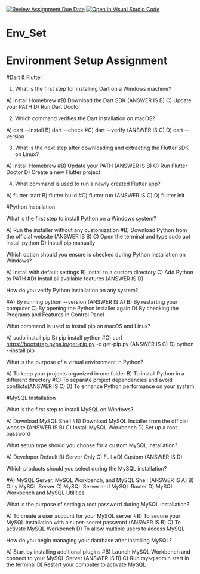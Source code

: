 [![Review Assignment Due Date](https://classroom.github.com/assets/deadline-readme-button-22041afd0340ce965d47ae6ef1cefeee28c7c493a6346c4f15d667ab976d596c.svg)](https://classroom.github.com/a/vnsr1XuU)
[![Open in Visual Studio Code](https://classroom.github.com/assets/open-in-vscode-2e0aaae1b6195c2367325f4f02e2d04e9abb55f0b24a779b69b11b9e10269abc.svg)](https://classroom.github.com/online_ide?assignment_repo_id=16328955&assignment_repo_type=AssignmentRepo)
# Env_Set

# Environment Setup Assignment

#Dart & Flutter

1. What is the first step for installing Dart on a Windows machine?

A) Install Homebrew
#B) Download the Dart SDK (ANSWER IS B)
C) Update your PATH
D) Run Dart Doctor


2. Which command verifies the Dart installation on macOS?

A) dart --install
B) dart --check
#C) dart --verify (ANSWER IS C)
D) dart --version


3. What is the next step after downloading and extracting the Flutter SDK on Linux?

A) Install Homebrew
#B) Update your PATH (ANSWER IS B)
C) Run Flutter Doctor
D) Create a new Flutter project


4. What command is used to run a newly created Flutter app?

A) flutter start
B) flutter build
#C) flutter run (ANSWER IS C)
D) flutter init


#Python Installation

What is the first step to install Python on a Windows system?

A) Run the installer without any customization
#B) Download Python from the official website (ANSWER IS B)
C) Open the terminal and type sudo apt install python
D) Install pip manually

Which option should you ensure is checked during Python installation on Windows?

A) Install with default settings
B) Install to a custom directory
C) Add Python to PATH
#D) Install all available features (ANSWER IS D)

How do you verify Python installation on any system?

#A) By running python --version (ANSWER IS A)
B) By restarting your computer
C) By opening the Python installer again
D) By checking the Programs and Features in Control Panel

What command is used to install pip on macOS and Linux?

A) sudo install pip
B) pip install python
#C) curl https://bootstrap.pypa.io/get-pip.py -o get-pip.py (ANSWER IS C)
D) python --install pip

What is the purpose of a virtual environment in Python?

A) To keep your projects organized in one folder
B) To install Python in a different directory
#C) To separate project dependencies and avoid conflicts(ANSWER IS C)
D) To enhance Python performance on your system

#MySQL Installation

What is the first step to install MySQL on Windows?

A) Download MySQL Shell
#B) Download MySQL Installer from the official website (ANSWER IS B)
C) Install MySQL Workbench
D) Set up a root password

What setup type should you choose for a custom MySQL installation?

A) Developer Default
B) Server Only
C) Full
#D) Custom (ANSWER IS D)

Which products should you select during the MySQL installation?

#A) MySQL Server, MySQL Workbench, and MySQL Shell  (ANSWER IS A)
B) Only MySQL Server
C) MySQL Server and MySQL Router
D) MySQL Workbench and MySQL Utilities

What is the purpose of setting a root password during MySQL installation?

A) To create a user account for your MySQL server
#B) To secure your MySQL installation with a super-secret password (ANSWER IS B)
C) To activate MySQL Workbench
D) To allow multiple users to access MySQL

How do you begin managing your database after installing MySQL?

A) Start by installing additional plugins
#B) Launch MySQL Workbench and connect to your MySQL Server (ANSWER IS B)
C) Run mysqladmin start in the terminal
D) Restart your computer to activate MySQL
